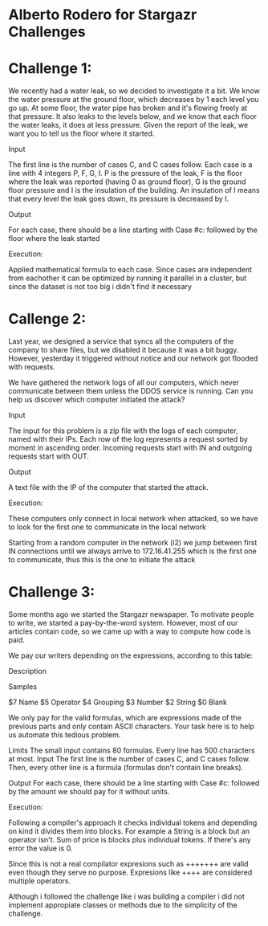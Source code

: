 # Alberto Rodero for Stargazr Challenges

# Challenge 1:

We recently had a water leak, so we decided to investigate it a bit. We know the water pressure at the ground floor, which decreases by 1 each level you go up. At some floor, the water pipe has broken and it's flowing freely at that pressure. It also leaks to the levels below, and we know that each floor the water leaks, it does at less pressure. Given the report of the leak, we want you to tell us the floor where it started.

Input

The first line is the number of cases C, and C cases follow. Each case is a line with 4 integers P, F, G, I. P is the pressure of the leak, F is the floor where the leak was reported (having 0 as ground floor), G is the ground floor pressure and I is the insulation of the building. An insulation of I means that every level the leak goes down, its pressure is decreased by I.

Output

For each case, there should be a line starting with Case #c: followed by the floor where the leak started

Execution:

Applied mathematical formula to each case. Since cases are independent from eachother it can be optimized by running it parallel in a cluster, but since the dataset is not too big i didn't find it necessary

# Callenge 2:

Last year, we designed a service that syncs all the computers of the company to share files, but we disabled it because it was a bit buggy. However, yesterday it triggered without notice and our network got flooded with requests.

We have gathered the network logs of all our computers, which never communicate between them unless the DDOS service is running. Can you help us discover which computer initiated the attack?

Input

The input for this problem is a zip file with the logs of each computer, named with their IPs. Each row of the log represents a request sorted by moment in ascending order. Incoming requests start with IN and outgoing requests start with OUT.

Output

A text file with the IP of the computer that started the attack.

Execution:

These computers only connect in local network when attacked, so we have to look for the first one to communicate in the local network

Starting from a random computer in the network (i2) we jump between first IN connections until we always arrive to 172.16.41.255 which is the first one to communicate, thus this is the one to initiate the attack

# Challenge 3:

Some months ago we started the Stargazr newspaper. To motivate people to write, we started a pay-by-the-word system. However, most of our articles contain code, so we came up with a way to compute how code is paid.

We pay our writers depending on the expressions, according to this table:

Description	

Samples

$7	Name
$5	Operator
$4	Grouping
$3	Number
$2	String
$0	Blank

We only pay for the valid formulas, which are expressions made of the previous parts and only contain ASCII characters. Your task here is to help us automate this tedious problem.

Limits
The small input contains 80 formulas.
Every line has 500 characters at most.
Input
The first line is the number of cases C, and C cases follow. Then, every other line is a formula (formulas don't contain line breaks).

Output
For each case, there should be a line starting with Case #c: followed by the amount we should pay for it without units.

Execution:

Following a compiler's approach it checks individual tokens and depending on kind it divides them into blocks. For example a String is a block but an operator isn't. Sum of price is blocks plus individual tokens. If there's any error the value is 0.

Since this is not a real compilator expresions such as +++++++ are valid even though they serve no purpose. Expresions like ++++ are considered multiple operators. 

Although i followed the challenge like i was building a compiler i did not implement appropiate classes or methods due to the simplicity of the challenge.